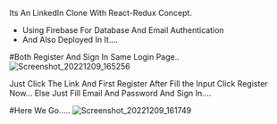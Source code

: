 Its An LinkedIn Clone With React-Redux Concept.
* Using Firebase For Database And Email Authentication 
* And Also Deployed In It....

#Both Register And Sign In Same Login Page..
![Screenshot_20221209_165256](https://user-images.githubusercontent.com/107635975/206691786-bc3076c7-5a9b-4f4c-8d15-ffb8287c422b.png)


Just Click The Link And First Register After Fill the Input Click Register Now...
Else Just Fill Email And Password And Sign In....


#Here We Go.....
![Screenshot_20221209_161749](https://user-images.githubusercontent.com/107635975/206691402-8ab49da7-d21b-4a08-83c5-93051457ec1c.png)
